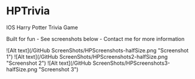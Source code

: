 HPTrivia
========

IOS Harry Potter Trivia Game

Built for fun - See screenshots below - Contact me for more information

![Alt text](/GitHub ScreenShots/HPScreenshots-halfSize.png "Screenshot 1")
![Alt text](/GitHub ScreenShots/HPScreenshots2-halfSize.png "Screenshot 2")
![Alt text](/GitHub ScreenShots/HPScreenshots3-halfSize.png "Screenshot 3")


